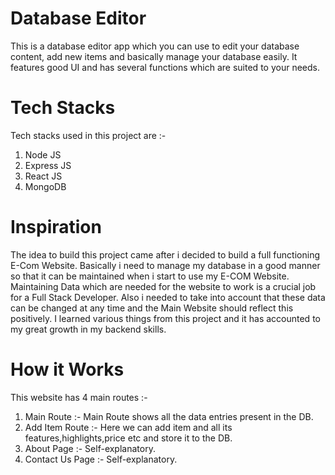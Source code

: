 # Database Editor 
This is a database editor app which you can use to edit your database content, add new items and basically manage your database easily. It features good UI and has several functions which are suited to your needs. 

# Tech Stacks
Tech stacks used in this project are :-
<ol>
  <li>Node JS</li>
  <li>Express JS</li>
  <li>React JS</li>
  <li>MongoDB</li>
</ol>

# Inspiration
The idea to build this project came after i decided to build a full functioning E-Com Website. Basically i need to manage my database in a good manner so that it can be maintained when i start to use my E-COM Website. Maintaining Data which are needed for the website to work is a crucial job for a Full Stack Developer. Also i needed to take into account that these data can be changed at any time and the Main Website should reflect this positively. I learned various things from this project and it has accounted to my great growth in my backend skills. 

# How it Works
This website has 4 main routes :-
1. Main Route :- Main Route shows all the data entries present in the DB.
2. Add Item Route :- Here we can add item and all its features,highlights,price etc and store it to the DB.
3. About Page :- Self-explanatory.
4. Contact Us Page :- Self-explanatory.



